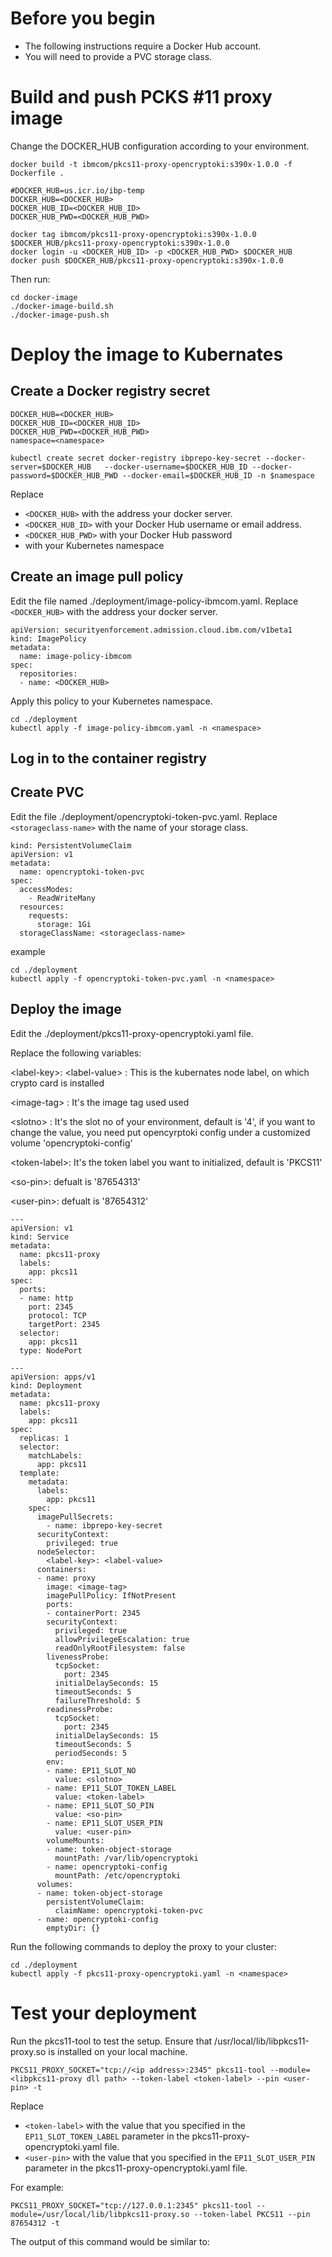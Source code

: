 # Before you begin

- The following instructions require a Docker Hub account.
- You will need to provide a PVC storage class.

# Build and push PCKS #11 proxy image

Change the DOCKER_HUB configuration according to your environment.

```
docker build -t ibmcom/pkcs11-proxy-opencryptoki:s390x-1.0.0 -f Dockerfile .

#DOCKER_HUB=us.icr.io/ibp-temp
DOCKER_HUB=<DOCKER_HUB>
DOCKER_HUB_ID=<DOCKER_HUB_ID>
DOCKER_HUB_PWD=<DOCKER_HUB_PWD>

docker tag ibmcom/pkcs11-proxy-opencryptoki:s390x-1.0.0 $DOCKER_HUB/pkcs11-proxy-opencryptoki:s390x-1.0.0
docker login -u <DOCKER_HUB_ID> -p <DOCKER_HUB_PWD> $DOCKER_HUB
docker push $DOCKER_HUB/pkcs11-proxy-opencryptoki:s390x-1.0.0
```

Then run:

```
cd docker-image
./docker-image-build.sh
./docker-image-push.sh
```

# Deploy the image to Kubernates

## Create a Docker registry secret

```
DOCKER_HUB=<DOCKER_HUB>
DOCKER_HUB_ID=<DOCKER_HUB_ID>
DOCKER_HUB_PWD=<DOCKER_HUB_PWD>
namespace=<namespace>

kubectl create secret docker-registry ibprepo-key-secret --docker-server=$DOCKER_HUB   --docker-username=$DOCKER_HUB_ID --docker-password=$DOCKER_HUB_PWD --docker-email=$DOCKER_HUB_ID -n $namespace
```

Replace
- `<DOCKER_HUB>` with the address your docker server.
- `<DOCKER_HUB_ID>` with your Docker Hub username or email address.
- `<DOCKER_HUB_PWD>` with your Docker Hub password
- <namespace> with your Kubernetes namespace

## Create an image pull policy

Edit the file named ./deployment/image-policy-ibmcom.yaml. Replace
`<DOCKER_HUB>` with the address your docker server.

```
apiVersion: securityenforcement.admission.cloud.ibm.com/v1beta1
kind: ImagePolicy
metadata:
  name: image-policy-ibmcom
spec:
  repositories:
  - name: <DOCKER_HUB>
```

Apply this policy to your Kubernetes namespace.

```
cd ./deployment
kubectl apply -f image-policy-ibmcom.yaml -n <namespace>
```

## Log in to the container registry

<!-- Need more instructions here -->

## Create PVC

Edit the file ./deployment/opencryptoki-token-pvc.yaml.
Replace `<storageclass-name>` with the name of your storage class.

```
kind: PersistentVolumeClaim
apiVersion: v1
metadata:
  name: opencryptoki-token-pvc
spec:
  accessModes:
    - ReadWriteMany
  resources:
    requests:
      storage: 1Gi
  storageClassName: <storageclass-name>
```

example
```
cd ./deployment
kubectl apply -f opencryptoki-token-pvc.yaml -n <namespace>
```

## Deploy the image

Edit the ./deployment/pkcs11-proxy-opencryptoki.yaml file.

<!-- These variables do not exist in the .yaml file -->
Replace the following variables:

\<label-key\>: \<label-value\>  : This is the kubernates node label, on which crypto card is installed
<!-- Where is this in the .yaml?-->

\<image-tag\> : It's the image tag used used
<!-- Where is this in the .yaml?-->


\<slotno\> : It's the slot no of your environment, default is '4', if you want to change the value, you need put opencyrptoki config under a customized volume 'opencryptoki-config'

<!-- Do you mean EP11_SLOT_NO -->

\<token-label\>: It's the token label you want to initialized, default is 'PKCS11'

<!-- Do you mean EP11_SLOT_TOKEN_LABEL -->

\<so-pin\>: defualt is '87654313'

<!-- Do you mean EP11_SLOT_SO_PIN -->

\<user-pin\>: defualt is '87654312'

<!-- Do you mean EP11_SLOT_USER_PIN -->

```
---
apiVersion: v1
kind: Service
metadata:
  name: pkcs11-proxy
  labels:
    app: pkcs11
spec:
  ports:
  - name: http
    port: 2345
    protocol: TCP
    targetPort: 2345
  selector:
    app: pkcs11
  type: NodePort

---
apiVersion: apps/v1
kind: Deployment
metadata:
  name: pkcs11-proxy
  labels:
    app: pkcs11
spec:
  replicas: 1
  selector:
    matchLabels:
      app: pkcs11
  template:
    metadata:
      labels:
        app: pkcs11
    spec:
      imagePullSecrets:
        - name: ibprepo-key-secret
      securityContext:
        privileged: true
      nodeSelector:
        <label-key>: <label-value>
      containers:
      - name: proxy
        image: <image-tag>
        imagePullPolicy: IfNotPresent
        ports:
        - containerPort: 2345
        securityContext:
          privileged: true
          allowPrivilegeEscalation: true
          readOnlyRootFilesystem: false
        livenessProbe:
          tcpSocket:
            port: 2345
          initialDelaySeconds: 15
          timeoutSeconds: 5
          failureThreshold: 5
        readinessProbe:
          tcpSocket:
            port: 2345
          initialDelaySeconds: 15
          timeoutSeconds: 5
          periodSeconds: 5
        env:
        - name: EP11_SLOT_NO
          value: <slotno>
        - name: EP11_SLOT_TOKEN_LABEL
          value: <token-label>
        - name: EP11_SLOT_SO_PIN
          value: <so-pin>
        - name: EP11_SLOT_USER_PIN
          value: <user-pin>
        volumeMounts:
        - name: token-object-storage
          mountPath: /var/lib/opencryptoki
        - name: opencryptoki-config
          mountPath: /etc/opencryptoki
      volumes:
      - name: token-object-storage
        persistentVolumeClaim:
          claimName: opencryptoki-token-pvc
      - name: opencryptoki-config
        emptyDir: {}
```

Run the following commands to deploy the proxy to your cluster:

```
cd ./deployment
kubectl apply -f pkcs11-proxy-opencryptoki.yaml -n <namespace>
```

# Test your deployment

Run the pkcs11-tool to test the setup. Ensure that /usr/local/lib/libpkcs11-proxy.so is installed on your local machine.

```
PKCS11_PROXY_SOCKET="tcp://<ip address>:2345" pkcs11-tool --module=<libpkcs11-proxy dll path> --token-label <token-label> --pin <user-pin> -t

```

Replace
- `<token-label>` with the value that you specified in the `EP11_SLOT_TOKEN_LABEL` parameter in the pkcs11-proxy-opencryptoki.yaml file.
- `<user-pin>` with the value that you specified in the `EP11_SLOT_USER_PIN` parameter in the pkcs11-proxy-opencryptoki.yaml file.

For example:
```
PKCS11_PROXY_SOCKET="tcp://127.0.0.1:2345" pkcs11-tool --module=/usr/local/lib/libpkcs11-proxy.so --token-label PKCS11 --pin 87654312 -t

```

The output of this command would be similar to:
